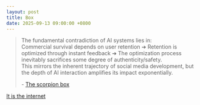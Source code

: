 ```yaml
---
layout: post
title: Box
date: 2025-09-13 09:00:00 +0800
---
```

> The fundamental contradiction of AI systems lies in:  
Commercial survival depends on user retention ➔ Retention is optimized through instant feedback ➔ The optimization process inevitably sacrifices some degree of authenticity/safety.  
This mirrors the inherent trajectory of social media development, but the depth of AI interaction amplifies its impact exponentially.  
>
> \- [The scorpion box](https://benn.substack.com/p/the-scorpion-box)  

[It is the internet](https://benn.substack.com/p/it-is-the-internet)  

